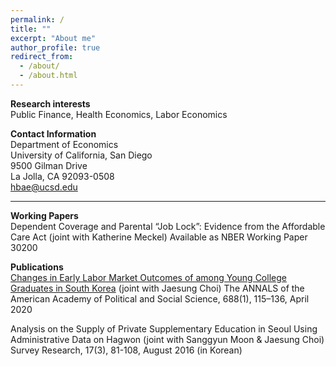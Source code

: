 ```yaml
---
permalink: /
title: ""
excerpt: "About me"
author_profile: true
redirect_from: 
  - /about/
  - /about.html
---
```


**Research interests**  
Public Finance, Health Economics, Labor Economics


**Contact Information**  
Department of Economics  
University of California, San Diego  
9500 Gilman Drive  
La Jolla, CA 92093-0508  
hbae@ucsd.edu  
  

------
**Working Papers**  
Dependent Coverage and Parental “Job Lock”: Evidence from the Affordable Care Act (joint with Katherine Meckel)
Available as NBER Working Paper 30200 	 


**Publications**  
[Changes in Early Labor Market Outcomes of among Young College Graduates in South Korea]([http://archive.is/3TPas](https://journals.sagepub.com/doi/abs/10.1177/0002716220906779)) (joint with Jaesung Choi) The ANNALS of the American Academy of Political and Social Science, 688(1), 115–136, April 2020  

Analysis on the Supply of Private Supplementary Education in Seoul Using Administrative Data on Hagwon (joint with Sanggyun Moon & Jaesung Choi) Survey Research, 17(3), 81-108, August 2016 (in Korean) 


